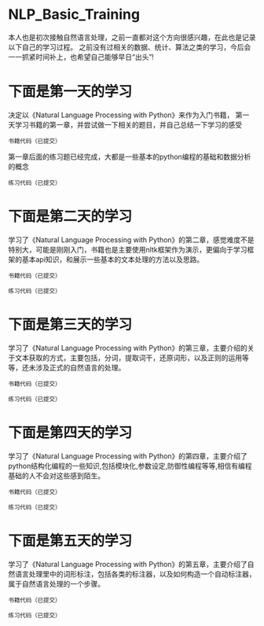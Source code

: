 # NLP_Basic_Training
本人也是初次接触自然语言处理，之前一直都对这个方向很感兴趣，在此也是记录以下自己的学习过程。
之前没有过相关的数据、统计、算法之类的学习，今后会一一抓紧时间补上，也希望自己能够早日“出头”!


# 下面是第一天的学习
决定以《Natural Language Processing with Python》来作为入门书籍，
第一天学习书籍的第一章，并尝试做一下相关的题目，并自己总结一下学习的感受

`书籍代码（已提交）`

第一章后面的练习题已经完成，大都是一些基本的python编程的基础和数据分析的概念

`练习代码（已提交）`

# 下面是第二天的学习

学习了《Natural Language Processing with Python》的第二章，感觉难度不是特别大，可能是刚刚入门，书籍也是主要使用nltk框架作为演示，更偏向于学习框架的基本api知识，和展示一些基本的文本处理的方法以及思路。

`书籍代码（已提交）`

`练习代码（已提交）`

# 下面是第三天的学习

学习了《Natural Language Processing with Python》的第三章，主要介绍的关于文本获取的方式，主要包括，分词，提取词干，还原词形，以及正则的运用等等，还未涉及正式的自然语言的处理。

`书籍代码（已提交）`

`练习代码（已提交）`

# 下面是第四天的学习

学习了《Natural Language Processing with Python》的第四章，主要介绍了python结构化编程的一些知识,包括模块化,参数设定,防御性编程等等,相信有编程基础的人不会对这些感到陌生。

`书籍代码（已提交）`

`练习代码（已提交）`

# 下面是第五天的学习

学习了《Natural Language Processing with Python》的第五章，主要介绍了自然语言处理里中的词形标注，包括各类的标注器，以及如何构造一个自动标注器，属于自然语言处理的一个步骤。

`书籍代码（已提交）`

`练习代码（已提交）`
